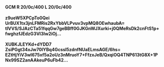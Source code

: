 #### GCM R 20/0c/400 L 20/0c/400
**z9ueW5XPCpTo0Qei**<br/>**UrBUX1tx3jnLFMRis2RxYbbVLPvuv3vpMQ8OEwhaubA=**<br/>**tIVVS/SJAzCTa51fqqGw7geBBff0GJKGnWJXurki+j0QMeRsDk2cnFtS1p+fwghzfJEdzG3VI3Iw2iOj...**<br/><br/>
**XUBKJLEYKd+dYDD7**<br/>**ZsiPGgt34xJw70lYBq4Gcssl5zdnfNUaELmsAGE/6hs=**<br/>**EZtHjYiV3wl675xf5a2oUz3nMruoY7+FfzxJeB/QxqiOQ4TNP613tG8X+1PNx99SZ2anAAkeuP6uFb42...**